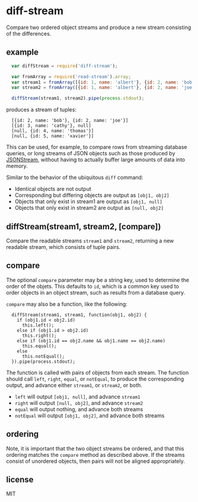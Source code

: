 diff-stream
===========

Compare two ordered object streams and produce a new stream consisting of the differences.


example
-------
```javascript
  var diffStream = require('diff-stream');

  var fromArray = require('read-stream').array;
  var stream1 = fromArray([{id: 1, name: 'albert'}, {id: 2, name: 'bob'}, {id: 3, name: 'cathy'}]);
  var stream2 = fromArray([{id: 1, name: 'albert'}, {id: 2, name: 'joe'}, {id: 4, name: 'thomas'}, {id: 5, name: 'xavier'}]);

  diffStream(stream1, stream2).pipe(process.stdout);
```

produces a stream of tuples:

```
  [{id: 2, name: 'bob'}, {id: 2, name: 'joe'}]
  [{id: 3, name: 'cathy'}, null]
  [null, {id: 4, name: 'thomas'}]
  [null, {id: 5, name: 'xavier'}]
```

This can be used, for example, to compare rows from streaming database queries, or long streams of JSON objects such as those produced by [JSONStream](http://github.com/dominictarr/JSONStream), without having to actually buffer large amounts of data into memory.

Similar to the behavior of the ubiquitous `diff` command:

- Identical objects are not output
- Corresponding but differing objects are output as `[obj1, obj2]`
- Objects that only exist in stream1 are output as `[obj1, null]`
- Objects that only exist in stream2 are output as `[null, obj2]`


diffStream(stream1, stream2, [compare])
---------------------------------------
Compare the readable streams `stream1` and `stream2`, returning a new readable stream, which consists of tuple pairs.


compare
-------
The optional `compare` parameter may be a string key, used to determine the order of the objets.  This defaults to `id`, which is a common key used to order objects in an object stream, such as results from a database query.

`compare` may also be a function, like the following:

```
  diffStream(stream1, stream1, function(obj1, obj2) {
    if (obj1.id < obj2.id)
      this.left();
    else if (obj1.id > obj2.id)
      this.right();
    else if (obj1.id == obj2.name && obj1.name == obj2.name)
      this.equal();
    else
      this.notEqual();
  }).pipe(process.stdout);
```

The function is called with pairs of objects from each stream.  The function should call `left`, `right`, `equal`, or `notEqual`, to produce the corresponding output, and advance either `stream1`, or `stream2`, or both.

- `left` will output `[obj1, null]`, and advance `stream1`
- `right` will output `[null, obj2]`, and advance `stream2`
- `equal` will output nothing, and advance both streams
- `notEqual` will output `[obj1, obj2]`, and advance both streams

ordering
--------
Note, it is important that the two object streams be ordered, and that this ordering matches the `compare` method as described above.  If the streams consist of unordered objects, then pairs will not be aligned appropriately.

license
-------
MIT
